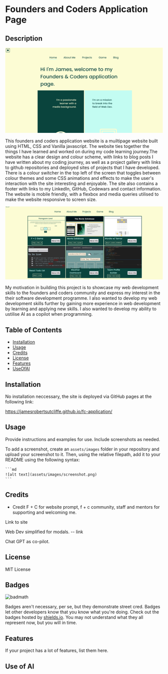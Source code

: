# Founders and Coders Application Page

## Description

![Homepage](assets/images/homepage.png)

This founders and coders application website is a muiltipage website built using HTML, CSS and Vanilla javascript. The website ties together the things I have learned and worked on during my code learning journey.The website has a clear design and colour scheme, with links to blog posts I have written about my coding journey, as well as a project gallery with links to github repositories and deployed sites of projects that I have developed. There is a colour switcher in the top left of the screen that toggles between colour themes and some CSS animations and effects to make the user's interaction with the site interesting and enjoyable. The site also contains a footer with links to my LinkedIn, GitHub, Codewars and contact information. The website is mobile friendly, with a flexbox and media queries utilised to make the website responsive to screen size. 

![Homepage](assets/images/projects.png)

My motivation in building this project is to showcase my web development skills to the founders and coders community and express my interest in the their software development programme. I also wanted to develop my web development skills further by gaining more experience in web development by learning and applying new skills. I also wanted to develop my ability to ustilise AI as a copilot when programming. 

## Table of Contents

- [Installation](#installation)
- [Usage](#usage)
- [Credits](#credits)
- [License](#license)
- [Features](#features)
- [UseOfAI](#useofai)

## Installation

No installation neccessary, the site is deployed via GitHub pages at the following link:

https://jamesrobertsutcliffe.github.io/fc-application/

## Usage

Provide instructions and examples for use. Include screenshots as needed.

To add a screenshot, create an `assets/images` folder in your repository and upload your screenshot to it. Then, using the relative filepath, add it to your README using the following syntax:

    ```md
    ![alt text](assets/images/screenshot.png)
    ```

## Credits

- Credit F + C for website prompt, f + c community, staff and mentors for supporting and welcoming me. 

Link to site

Web Dev simplified for modals. -- link

Chat GPT as co-pilot.

## License

MIT License

## Badges

![badmath](https://img.shields.io/github/languages/top/lernantino/badmath)

Badges aren't necessary, per se, but they demonstrate street cred. Badges let other developers know that you know what you're doing. Check out the badges hosted by [shields.io](https://shields.io/). You may not understand what they all represent now, but you will in time.

## Features

If your project has a lot of features, list them here.

## Use of AI
